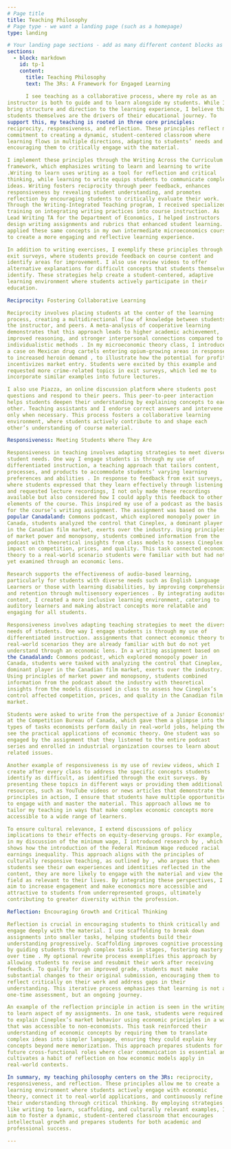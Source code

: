 ```yaml
---
# Page title
title: Teaching Philosophy
# Page type - we want a landing page (such as a homepage)
type: landing

# Your landing page sections - add as many different content blocks as you like
sections:
  - block: markdown
    id: tp-1
    content:
      title: Teaching Philosophy
      text: The 3Rs: A Framework for Engaged Learning
      
      I see teaching as a collaborative process, where my role as an
instructor is both to guide and to learn alongside my students. While I
bring structure and direction to the learning experience, I believe that
students themselves are the drivers of their educational journey. To
support this, my teaching is rooted in three core principles:
reciprocity, responsiveness, and reflection. These principles reflect my
commitment to creating a dynamic, student-centered classroom where
learning flows in multiple directions, adapting to students’ needs and
encouraging them to critically engage with the material.

I implement these principles through the Writing Across the Curriculum
framework, which emphasizes writing to learn and learning to write
.Writing to learn uses writing as a tool for reflection and critical
thinking, while learning to write equips students to communicate complex
ideas. Writing fosters reciprocity through peer feedback, enhances
responsiveness by revealing student understanding, and promotes
reflection by encouraging students to critically evaluate their work.
Through the Writing-Integrated Teaching program, I received specialized
training on integrating writing practices into course instruction. As
Lead Writing TA for the Department of Economics, I helped instructors
design writing assignments and rubrics that enhanced student learning. I
applied these same concepts in my own intermediate microeconomics course
to create a more engaging and reflective learning experience.

In addition to writing exercises, I exemplify these principles through
exit surveys, where students provide feedback on course content and
identify areas for improvement. I also use review videos to offer
alternative explanations for difficult concepts that students themselves
identify. These strategies help create a student-centered, adaptive
learning environment where students actively participate in their
education.

Reciprocity: Fostering Collaborative Learning

Reciprocity involves placing students at the center of the learning
process, creating a multidirectional flow of knowledge between students,
the instructor, and peers. A meta-analysis of cooperative learning
demonstrates that this approach leads to higher academic achievement,
improved reasoning, and stronger interpersonal connections compared to
individualistic methods . In my microeconomic theory class, I introduced
a case on Mexican drug cartels entering opium-growing areas in response
to increased heroin demand , to illustrate how the potential for profits
incentivizes market entry. Students were excited by this example and
requested more crime-related topics in exit surveys, which led me to
incorporate similar examples into future lectures.

I also use Piazza, an online discussion platform where students post
questions and respond to their peers. This peer-to-peer interaction
helps students deepen their understanding by explaining concepts to each
other. Teaching assistants and I endorse correct answers and intervene
only when necessary. This process fosters a collaborative learning
environment, where students actively contribute to and shape each
other’s understanding of course material.

Responsiveness: Meeting Students Where They Are

Responsiveness in teaching involves adapting strategies to meet diverse
student needs. One way I engage students is through my use of
differentiated instruction, a teaching approach that tailors content,
processes, and products to accommodate students’ varying learning
preferences and abilities​ . In response to feedback from exit surveys,
where students expressed that they learn effectively through listening
and requested lecture recordings, I not only made these recordings
available but also considered how I could apply this feedback to other
elements of the course. This inspired my use of a podcast as the basis
for the course’s writing assignment. The assignment was based on the
popular Canadaland: Commons podcast, which explored monopoly power in
Canada, students analyzed the control that Cineplex, a dominant player
in the Canadian film market, exerts over the industry. Using principles
of market power and monopsony, students combined information from the
podcast with theoretical insights from class models to assess Cineplex’s
impact on competition, prices, and quality. This task connected economic
theory to a real-world scenario students were familiar with but had not
yet examined through an economic lens.

Research supports the effectiveness of audio-based learning,
particularly for students with diverse needs such as English Language
Learners or those with learning disabilities, by improving comprehension
and retention through multisensory experiences​ ​. By integrating auditory
content, I created a more inclusive learning environment, catering to
auditory learners and making abstract concepts more relatable and
engaging for all students.

Responsiveness involves adapting teaching strategies to meet the diverse
needs of students. One way I engage students is through my use of
differentiated instruction. assignments that connect economic theory to
real-world scenarios they are already familiar with but do not yet
understand through an economic lens. In a writing assignment based on
the Canadaland: Commons podcast, which explored monopoly power in
Canada, students were tasked with analyzing the control that Cineplex, a
dominant player in the Canadian film market, exerts over the industry.
Using principles of market power and monopsony, students combined
information from the podcast about the industry with theoretical
insights from the models discussed in class to assess how Cineplex’s
control affected competition, prices, and quality in the Canadian film
market.

Students were asked to write from the perspective of a Junior Economist
at the Competition Bureau of Canada, which gave them a glimpse into the
types of tasks economists perform daily in real-world jobs, helping them
see the practical applications of economic theory. One student was so
engaged by the assignment that they listened to the entire podcast
series and enrolled in industrial organization courses to learn about
related issues.

Another example of responsiveness is my use of review videos, which I
create after every class to address the specific concepts students
identify as difficult, as identified through the exit surveys. By
presenting these topics in different ways or providing them additional
resources, such as YouTube videos or news articles that demonstrate the
principles in action, I ensure that students have multiple opportunities
to engage with and master the material. This approach allows me to
tailor my teaching in ways that make complex economic concepts more
accessible to a wide range of learners.

To ensure cultural relevance, I extend discussions of policy
implications to their effects on equity-deserving groups. For example,
in my discussion of the minimum wage, I introduced research by , which
shows how the introduction of the Federal Minimum Wage reduced racial
earnings inequality. This approach aligns with the principles of
culturally responsive teaching, as outlined by , who argues that when
students see their own experiences and identities reflected in the
content, they are more likely to engage with the material and view the
field as relevant to their lives. By integrating these perspectives, I
aim to increase engagement and make economics more accessible and
attractive to students from underrepresented groups, ultimately
contributing to greater diversity within the profession.

Reflection: Encouraging Growth and Critical Thinking

Reflection is crucial in encouraging students to think critically and
engage deeply with the material. I use scaffolding to break down
assignments into smaller tasks, helping students build their
understanding progressively. Scaffolding improves cognitive processing
by guiding students through complex tasks in stages, fostering mastery
over time . My optional rewrite process exemplifies this approach by
allowing students to revise and resubmit their work after receiving
feedback. To qualify for an improved grade, students must make
substantial changes to their original submission, encouraging them to
reflect critically on their work and address gaps in their
understanding. This iterative process emphasizes that learning is not a
one-time assessment, but an ongoing journey.

An example of the reflection principle in action is seen in the writing
to learn aspect of my assignments. In one task, students were required
to explain Cineplex’s market behavior using economic principles in a way
that was accessible to non-economists. This task reinforced their
understanding of economic concepts by requiring them to translate
complex ideas into simpler language, ensuring they could explain key
concepts beyond mere memorization. This approach prepares students for
future cross-functional roles where clear communication is essential and
cultivates a habit of reflection on how economic models apply in
real-world contexts.

In summary, my teaching philosophy centers on the 3Rs: reciprocity,
responsiveness, and reflection. These principles allow me to create a
learning environment where students actively engage with economic
theory, connect it to real-world applications, and continuously refine
their understanding through critical thinking. By employing strategies
like writing to learn, scaffolding, and culturally relevant examples, I
aim to foster a dynamic, student-centered classroom that encourages
intellectual growth and prepares students for both academic and
professional success.

---
```

